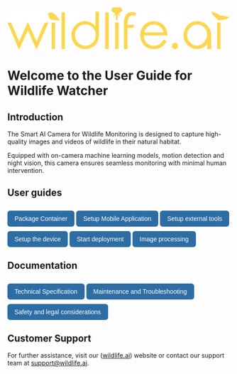 ![Alt text](images/wildlife-ai-logo.png)

# Welcome to the User Guide for Wildlife Watcher

## Introduction

The Smart AI Camera for Wildlife Monitoring is designed to capture high-quality images and videos of wildlife in their natural habitat.  

Equipped with on-camera machine learning models, motion detection and night vision, this camera ensures seamless monitoring with minimal human intervention.

## User guides

<style>
.button-nav {
  display: inline-block;
  padding: 10px 16px;
  background-color: #2e6da4;
  color: white;
  text-decoration: none;
  border-radius: 6px;
  font-family: sans-serif;
  margin-top: 10px;
}
</style>

<p>
  <a href="pages/md/wildlife_watcher_user_guide_package_container" class="button-nav">Package Container</a>
  <a href="pages/md/wildlife_watcher_user_guide_setup_mobile_app" class="button-nav">Setup Mobile Application</a>
  <a href="pages/md/wildlife_watcher_user_guide_setup_extenal_tool" class="button-nav">Setup external tools</a>
  <a href="pages/md/wildlife_watcher_user_guide_setup_the_device" class="button-nav">Setup the device</a>
  <a href="pages/md/wildlife_watcher_user_guide_start_a_deployment" class="button-nav">Start deployment</a>
  <a href="pages/md/wildlife_watcher_user_guide_image_processing" class="button-nav">Image processing</a>
</p>

## Documentation

<p>
  <a href="misc/device_spec" class="button-nav">Technical Specification</a>
  <a href="misc/maintenance" class="button-nav">Maintenance and Troubleshooting</a>
  <a href="misc/safety_legal" class="button-nav">Safety and legal considerations</a>
</p>

## Customer Support

For further assistance, visit our ([wildlife.ai](https://wildlife.ai/)) website or contact our support team at <support@wildlife.ai>.

